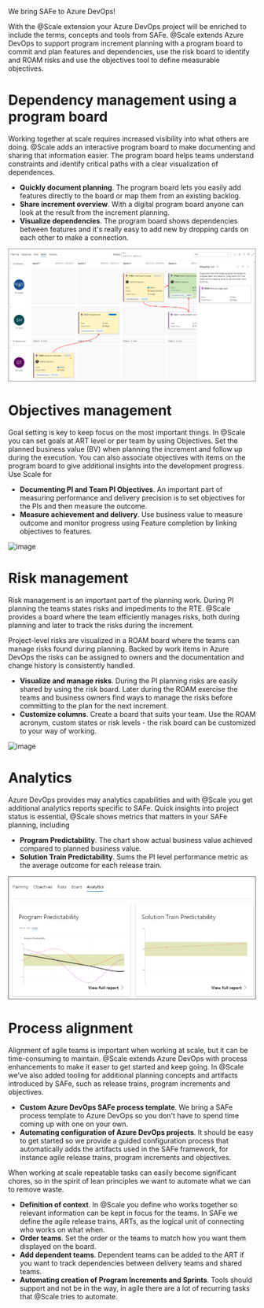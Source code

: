 We bring SAFe to Azure DevOps!

With the @Scale extension your Azure DevOps project will be enriched to include the terms, concepts and tools from SAFe. @Scale extends Azure DevOps to support program increment planning with a program board to commit and plan features and dependencies, use the risk board to identify and ROAM risks and use the objectives tool to define measurable objectives.

# Dependency management using a program board

Working together at scale requires increased visibility into what others are doing. @Scale adds an interactive program board to make documenting and sharing that information easier. The program board helps teams understand constraints and identify critical paths with a clear visualization of dependences.

  * **Quickly document planning**. The program board lets you easily add features directly to the board or map them from an existing backlog.
  * **Share increment overview**. With a digital program board anyone can look at the result from the increment planning.
  * **Visualize dependencies**. The program board shows dependencies between features and it's really easy to add new by dropping cards on each other to make a connection. 

![image.png](/docs/.attachments/image-ffccf407-62bb-4c29-86f4-3011c8b70872.png)

# Objectives management
Goal setting is key to keep focus on the most important things. In @Scale you can set goals at ART level or per team by using Objectives. Set the planned business value (BV) when planning the increment and follow up during the execution. You can also associate objectives with items on the program board to give additional insights into the development progress. Use Scale for

  * **Documenting PI and Team PI Objectives**. An important part of measuring performance and delivery precision is to set objectives for the PIs and then measure the outcome. 
  * **Measure achievement and delivery**. Use business value to measure outcome and monitor progress using Feature completion by linking objectives to features.

![image](https://user-images.githubusercontent.com/83336871/196700195-d3884701-f4f0-4b44-85f5-be31c31e19c2.png)

# Risk management
Risk management is an important part of the planning work. During PI planning the teams states risks and impediments to the RTE. @Scale provides a board where the team efficiently manages risks, both during planning and later to track the risks during the increment. 

Project-level risks are visualized in a ROAM board where the teams can manage risks found during planning. Backed by work items in Azure DevOps the risks can be assigned to owners and the documentation and change history is consistently handled.

  * **Visualize and manage risks**. During the PI planning risks are easily shared by using the risk board. Later during the ROAM exercise the teams and business owners find ways to manage the risks before committing to the plan for the next increment. 
  * **Customize columns**. Create a board that suits your team. Use the ROAM acronym, custom states or risk levels - the risk board can be customized to your way of working.

![image](https://user-images.githubusercontent.com/83336871/196700713-82574c50-ad0f-43de-b38a-0abd0afefd56.png)

# Analytics
Azure DevOps provides may analytics capabilities and with @Scale you get additional analytics reports specific to SAFe. Quick insights into project status is essential, @Scale shows metrics that matters in your SAFe planning, including

  * **Program Predictability**. The chart show actual business value achieved compared to planned business value.
  * **Solution Train Predictability**. Sums the PI level performance metric as the average outcome for each release train.

![image.png](/docs/.attachments/image-96379640-9321-4155-87b9-417c6164cd51.png)

# Process alignment
Alignment of agile teams is important when working at scale, but it can be time-consuming to maintain. @Scale extends Azure DevOps with process enhancements to make it easer to get started and keep going. In @Scale we've also added tooling for additional planning concepts and artifacts introduced by SAFe, such as release trains, program increments and objectives.

  * **Custom Azure DevOps SAFe process template**. We bring a SAFe process template to Azure DevOps so you don't have to spend time coming up with one on your own. 
  * **Automating configuration of Azure DevOps projects**. It should be easy to get started so we provide a guided configuration process that automatically adds the artifacts used in the SAFe framework, for instance agile release trains, program increments and objectives.

When working at scale repeatable tasks can easily become significant chores, so in the spirit of lean principles we want to automate what we can to remove waste. 

  * **Definition of context**. In @Scale you define who works together so relevant information can be kept in focus for the teams. In SAFe we define the agile release trains, ARTs, as the logical unit of connecting who works on what when.
  * **Order teams**. Set the order or the teams to match how you want them displayed on the board.
  * **Add dependent teams**. Dependent teams can be added to the ART if you want to track dependencies between delivery teams and shared teams.
  * **Automating creation of Program Increments and Sprints**. Tools should support and not be in the way, in agile there are a lot of recurring tasks that @Scale tries to automate. 

